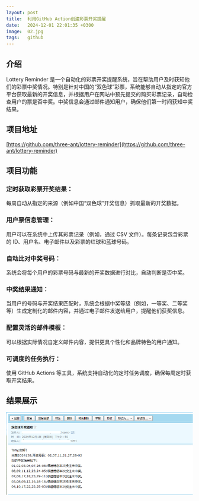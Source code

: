 ```yaml
---
layout: post
title:  利用GitHub Action创建彩票开奖提醒
date:   2024-12-01 22:01:35 +0300
image:  02.jpg
tags:   github
---
```


## 介绍

Lottery Reminder 是一个自动化的彩票开奖提醒系统，旨在帮助用户及时获知他们的彩票中奖情况。特别是针对中国的“双色球”彩票，系统能够自动从指定的官方平台获取最新的开奖信息，并根据用户在网站中预先提交的购买彩票记录，自动检查用户的票是否中奖。中奖信息会通过邮件通知用户，确保他们第一时间获知中奖结果。

## 项目地址

[https://github.com/three-ant/lottery-reminder](https://github.com/three-ant/lottery-reminder)

## 项目功能

### 定时获取彩票开奖结果：

每周自动从指定的来源（例如中国“双色球”开奖信息）抓取最新的开奖数据。

### 用户票信息管理：

用户可以在系统中上传其彩票记录（例如，通过 CSV 文件）。每条记录包含彩票的 ID、用户名、电子邮件以及彩票的红球和蓝球号码。

### 自动比对中奖号码：

系统会将每个用户的彩票号码与最新的开奖数据进行对比，自动判断是否中奖。

### 中奖结果通知：

当用户的号码与开奖结果匹配时，系统会根据中奖等级（例如，一等奖、二等奖等）生成定制化的邮件内容，并通过电子邮件发送给用户，提醒他们获奖信息。

### 配置灵活的邮件模板：

可以根据实际情况自定义邮件内容，提供更具个性化和品牌特色的用户通知。

### 可调度的任务执行：

使用 GitHub Actions 等工具，系统支持自动化的定时任务调度，确保每周定时获取开奖结果。

## 结果展示

![](/images/post/lottery_reminder_result.png)